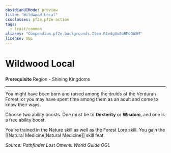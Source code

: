 ```yaml
---
obsidianUIMode: preview
title: "Wildwood Local"
cssclasses: pf2e,pf2e-action
tags:
  - trait/common
aliases: "Compendium.pf2e.backgrounds.Item.R1v4gUu8oRMoOASM"
license: OGL
---
```

# Wildwood Local

### 






**Prerequisite** Region - Shining Kingdoms

* * *

You might have been born and raised among the druids of the Verduran Forest, or you may have spent time among them as an adult and come to know their ways.

Choose two ability boosts. One must be to **Dexterity** or **Wisdom**, and one is a free ability boost.

You're trained in the Nature skill as well as the Forest Lore skill. You gain the [[Natural Medicine|Natural Medicine]] skill feat.

*Source: Pathfinder Lost Omens: World Guide*
*OGL*